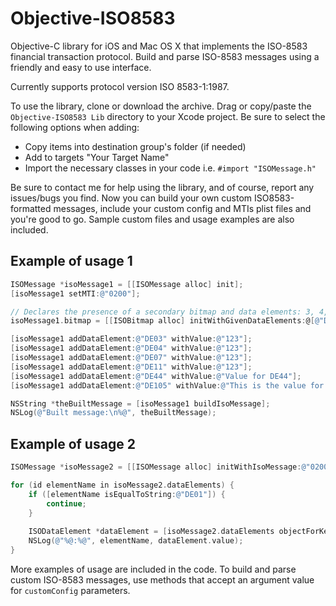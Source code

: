 Objective-ISO8583
=================

Objective-C library for iOS and Mac OS X that implements the ISO-8583 financial transaction protocol. Build and parse ISO-8583 messages using a friendly and easy to use interface.

Currently supports protocol version ISO 8583-1:1987.

To use the library, clone or download the archive. Drag or copy/paste the `Objective-ISO8583 Lib` directory to your Xcode project.
Be sure to select the following options when adding:

- Copy items into destination group's folder (if needed)
- Add to targets "Your Target Name"
- Import the necessary classes in your code i.e. `#import "ISOMessage.h"`

Be sure to contact me for help using the library, and of course, report any issues/bugs you find.
Now you can build your own custom ISO8583-formatted messages, include your custom config and MTIs plist files and you're good to go. Sample custom files and usage examples are also included.

Example of usage 1
--------------

```objective-c
ISOMessage *isoMessage1 = [[ISOMessage alloc] init];
[isoMessage1 setMTI:@"0200"];

// Declares the presence of a secondary bitmap and data elements: 3, 4, 7, 11, 44, 105
isoMessage1.bitmap = [[ISOBitmap alloc] initWithGivenDataElements:@[@"DE03", "DE04", "DE07", "DE11", "DE44", "DE105"]];

[isoMessage1 addDataElement:@"DE03" withValue:@"123"];
[isoMessage1 addDataElement:@"DE04" withValue:@"123"];
[isoMessage1 addDataElement:@"DE07" withValue:@"123"];
[isoMessage1 addDataElement:@"DE11" withValue:@"123"];
[isoMessage1 addDataElement:@"DE44" withValue:@"Value for DE44"];
[isoMessage1 addDataElement:@"DE105" withValue:@"This is the value for DE105"];

NSString *theBuiltMessage = [isoMessage1 buildIsoMessage];
NSLog(@"Built message:\n%@", theBuiltMessage);
```
	
Example of usage 2
--------------

```objective-c
ISOMessage *isoMessage2 = [[ISOMessage alloc] initWithIsoMessage:@"0200B2200000001000000000000000800000000123000000000123000000012300012314Value for DE44027This is the value for DE105"];

for (id elementName in isoMessage2.dataElements) {
    if ([elementName isEqualToString:@"DE01"]) {
        continue;
    }
    
    ISODataElement *dataElement = [isoMessage2.dataElements objectForKey:elementName];
    NSLog(@"%@:%@", elementName, dataElement.value);
}
```

More examples of usage are included in the code. To build and parse custom ISO-8583 messages, use methods that accept an argument value for `customConfig` parameters.
